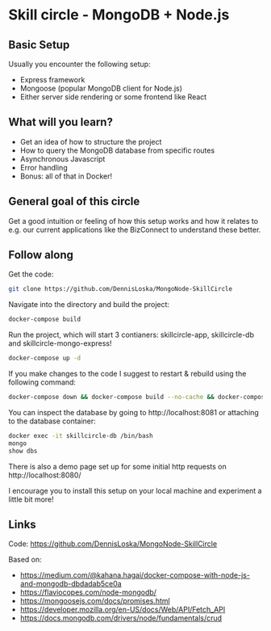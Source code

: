 # Skill circle - MongoDB + Node.js

## Basic Setup
Usually you encounter the following setup:
- Express framework
- Mongoose (popular MongoDB client for Node.js)
- Either server side rendering or some frontend like React

## What will you learn?

- Get an idea of how to structure the project
- How to query the MongoDB database from specific routes
- Asynchronous Javascript
- Error handling
- Bonus: all of that in Docker!

## General goal of this circle

Get a good intuition or feeling of how this setup works and how it relates to e.g. our current applications like the BizConnect to understand these better.

## Follow along

Get the code:

```bash
git clone https://github.com/DennisLoska/MongoNode-SkillCircle
```

Navigate into the directory and build the project:

```bash
docker-compose build
```
Run the project, which will start 3 contianers: skillcircle-app, skillcircle-db and skillcircle-mongo-express!

```bash
docker-compose up -d
```
If you make changes to the code I suggest to restart & rebuild using the following command:

```bash
docker-compose down && docker-compose build --no-cache && docker-compose up
```
You can inspect the database by going to http://localhost:8081 or attaching to the database container:

```bash
docker exec -it skillcircle-db /bin/bash
mongo
show dbs
```
There is also a demo page set up for some initial http requests on http://localhost:8080/

I encourage you to install this setup on your local machine and experiment a little bit more!

## Links

Code: https://github.com/DennisLoska/MongoNode-SkillCircle

Based on:

- https://medium.com/@kahana.hagai/docker-compose-with-node-js-and-mongodb-dbdadab5ce0a
- https://flaviocopes.com/node-mongodb/
- https://mongoosejs.com/docs/promises.html
- https://developer.mozilla.org/en-US/docs/Web/API/Fetch_API
- https://docs.mongodb.com/drivers/node/fundamentals/crud
